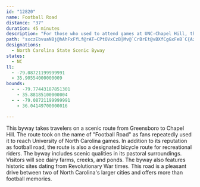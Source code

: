 ```yaml
---
id: "12820"
name: Football Road
distance: "37"
duration: 45 minutes
description: "For those who used to attend games at UNC-Chapel Hill, this route was known as 'football road.' Along this route travelers may see dairy farms, creeks, ponds and bicyclists."
path: "sxczEbvuaNBj@hAhFxFfLf@rAT~CPtOVxCzB|Mv@`CrBrEt@vBXfCgGxFeB`C{AzCcFjNi@lC_Et^EpDxElq@dIzf@dFhSb@zBLpB?lYQ|_@AzBw@xSG`EFxAXnB^hAbClFfFzNlA|Er@|DJfE?jPHbAh@tCpKj_@b@~BThEZvJhAr`@KdSRfDxAnQ^lQ_B`p@GlFRtBrAjHT|CNnb@E|Hu@t[CfEUnISdByClNYlBSbERrDd@vDrCtP|@zGJrCf@~VClCIlAc@vB}DxIaAvDMbDHzHLhCTbBn@rCx@lCrB`FX`A`@~CF`D?~D_@hTYjCmAnH_@lDOrFEnFd@pFlDvZh@nKbAtL?xCMvAoAjHo@|Do@nBuNtYm@xAgH|ZyDxXwDtS[lDAzCv@fQ]hs@KlEKjAYzA_@jAwSdh@k@rBqDpRcBlJO`BB~B`@~DzEvZxC~NRvCObEgCzMExCXpDhAfDlGtJ|AlEn@dDn@jLRbBd@fB|BxFh@rBJr@D~DEzm@RlCjBtIVlD]zHO|A[tAs@lByBlDwCfGu@~Bc@jCm@nP_CbSo@tJyL`iAKjCOlHi@~c@RxDbBvPn@rD|Yj{@~Jh\\j@lC\\xFNfKj@|nAXfF~@vElVxw@r@pCpG~]NrBMzHlSBvFWbXfAfIm@vBs@rAcAFd@?pDLfCrBzSkNEcA^]f@Oj@e@tF?pAdAlEjDhLgSvT{HrJ{BtDwApBaAx@}DpBcAr@_c@t]mBbC}A~Ce@zAo@zDyAnPe@jBmBfFi@fCyAlQi@zKOnFMj]QrDo@~DwFjR{D`T_AdCeBtBgCxAcFjBwBtBq@rAaA~CqNlp@o@dCsBtEyg@hl@iA|Ay@lBy@rDOrBIlJU`Cs@lCw@xAsHnLqM`Q}DzEiSzQcRtN}ElDgItGmCjCkHnIyPtMoArAgFdHeCtCoMxMiClBqHtDiCbBsAlByD`IsB~ByAz@sNrFuA~@}E`Fo@rAm@pBk@r@p@bD^lFf@zT^fBfFxNZlCAfBYtBy@jDYzCi@d^YbBoBhIuJfn@UjAcAlB_Bx@oLxE_Ah@iBbB_KvLiG~EcAj@_B`@qGv@}A`@uAv@gB~A{@zA{CrJk@xA}C`EaJrK_@n@e@pB]nE_@vBkQbh@m@|ByExU?pE~Aj]|BdV@bAIrAe@`CcA~A}I|Hm@bA[xBiCjYgG~y@i@xBe@hA{HhMoBlEgH~X{B`PcDhMUvAKlBm@p\\BhBTjGSfDuArHSnJBlBjA`OBfD_@pCiAxDe@hCIdCX~F?tBSpB[`BsAxCyAfCmD~D]j@a@zAi@pDm@zAy@z@oBvA}CxCmA`@aAHoGkAiJFgCv@_B~AsDhIs@pBkIhSaNn_@wCxHcIfO}MtUeRfc@sVfr@wAnB_I~HqHvGst@hjAiC`FiBbFc@hBe@tDM~CBr\\~Ana@EpFUvAgDjLGJQd@O\\qB`FGPeDpIaBdEoCdHqDjJgApCa@lAkB~GeErOkH|YgAjEABy@vCCLwAhFY`AgAdE_@rAqAzEMb@c@`Bw@nDGRi@rC[vAADCFoDvL}@hD{ChL]rAAD[xAG^[pBUdCUjBcAvIMvASxA_@pAiC`Hg@hAYd@e@b@m@j@_@V{@^yA\\kB`@q@Zq@j@_@f@[h@]jAAFG`@Ep@An@@r@Fd@Lt@Nr@ZvAv@fDl@jCDX"
designations:
  - North Carolina State Scenic Byway
states:
  - NC
ll:
  - -79.08721199999991
  - 35.90554000000009
bounds:
  - - -79.77443187851301
    - 35.88185100000004
  - - -79.08721199999991
    - 36.04149700000016

---
```


This byway takes travelers on a scenic route from Greensboro to Chapel Hill.  The route took on the name of "Football Road" as fans repeatedly used it to reach University of North Carolina games.  In addition to its reputation as football road, the route is also a designated bicycle route for recreational riders.  The byway includes scenic qualities in its pastoral surroundings. Visitors will see dairy farms, creeks,  and ponds. The byway also features historic sites dating from Revolutionary War times.  This road is a pleasant drive between two of North Carolina's larger cities and offers more than football memories.

